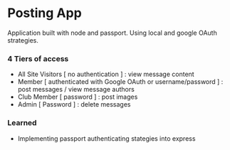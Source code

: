 # Posting App

Application built with node and passport. Using local and google OAuth strategies.

### 4 Tiers of access

- All Site Visitors [ no authentication ] : view message content
- Member [ authenticated with Google OAuth or username/password ] : post messages / view message authors
- Club Member [ password ] : post images
- Admin [ Password ] : delete messages

### Learned

- Implementing passport authenticating stategies into express

